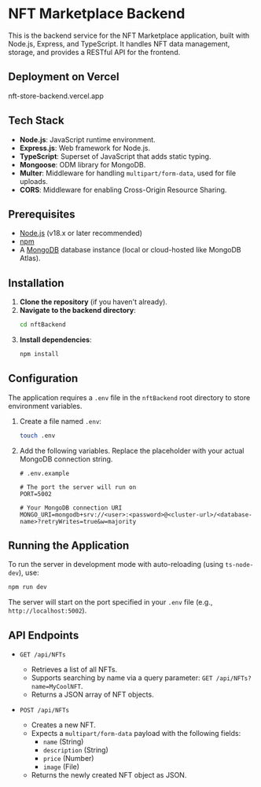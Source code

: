 # NFT Marketplace Backend

This is the backend service for the NFT Marketplace application, built with Node.js, Express, and TypeScript. It handles NFT data management, storage, and provides a RESTful API for the frontend.

## Deployment on Vercel

nft-store-backend.vercel.app

## Tech Stack

- **Node.js**: JavaScript runtime environment.
- **Express.js**: Web framework for Node.js.
- **TypeScript**: Superset of JavaScript that adds static typing.
- **Mongoose**: ODM library for MongoDB.
- **Multer**: Middleware for handling `multipart/form-data`, used for file uploads.
- **CORS**: Middleware for enabling Cross-Origin Resource Sharing.

## Prerequisites

- [Node.js](https://nodejs.org/) (v18.x or later recommended)
- [npm](https://www.npmjs.com/)
- A [MongoDB](https://www.mongodb.com/) database instance (local or cloud-hosted like MongoDB Atlas).

## Installation

1.  **Clone the repository** (if you haven't already).
2.  **Navigate to the backend directory**:
    ```bash
    cd nftBackend
    ```
3.  **Install dependencies**:
    ```bash
    npm install
    ```

## Configuration

The application requires a `.env` file in the `nftBackend` root directory to store environment variables.

1.  Create a file named `.env`:
    ```bash
    touch .env
    ```
2.  Add the following variables. Replace the placeholder with your actual MongoDB connection string.

    ```env
    # .env.example

    # The port the server will run on
    PORT=5002

    # Your MongoDB connection URI
    MONGO_URI=mongodb+srv://<user>:<password>@<cluster-url>/<database-name>?retryWrites=true&w=majority
    ```

## Running the Application

To run the server in development mode with auto-reloading (using `ts-node-dev`), use:

```bash
npm run dev
```

The server will start on the port specified in your `.env` file (e.g., `http://localhost:5002`).

## API Endpoints

- `GET /api/NFTs`

  - Retrieves a list of all NFTs.
  - Supports searching by name via a query parameter: `GET /api/NFTs?name=MyCoolNFT`.
  - Returns a JSON array of NFT objects.

- `POST /api/NFTs`
  - Creates a new NFT.
  - Expects a `multipart/form-data` payload with the following fields:
    - `name` (String)
    - `description` (String)
    - `price` (Number)
    - `image` (File)
  - Returns the newly created NFT object as JSON.

